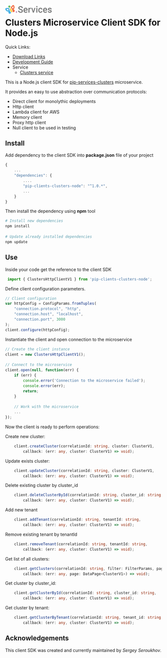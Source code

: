 # <img src="https://github.com/pip-services/pip-services/raw/master/design/Logo.png" alt="Pip.Services Logo" style="max-width:30%"> <br/> Clusters Microservice Client SDK for Node.js

<a name="links"></a> Quick Links:

* [Download Links](doc/Downloads.md)
* [Development Guide](doc/Development.md)
* Service
  - [Clusters service](https://github.com/pip-services-infrastructure/pip-service-clusters-node)

This is a Node.js client SDK for [pip-services-clusters](https://github.com/pip-services-infrastructure/pip-services-clusters-node) microservice.

 It provides an easy to use abstraction over communication protocols:

- Direct client for monolythic deployments
- Http client
- Lambda client for AWS
- Memory client
- Proxy http client
- Null client to be used in testing

## Install

Add dependency to the client SDK into **package.json** file of your project
```typescript
{
    ...
    "dependencies": {
        ....
        "pip-clients-clusters-node": "^1.0.*",
        ...
    }
}
```

Then install the dependency using **npm** tool
```bash
# Install new dependencies
npm install

# Update already installed dependencies
npm update
```

## Use

Inside your code get the reference to the client SDK
```typescript
 import { ClustersHttpClientV1 } from 'pip-clients-clusters-node';
```

Define client configuration parameters.

```typescript
// Client configuration
var httpConfig = ConfigParams.fromTuples(
    "connection.protocol", "http",
    "connection.host", "localhost",
    "connection.port", 3000
);
client.configure(httpConfig);
```

Instantiate the client and open connection to the microservice
```typescript
// Create the client instance
client = new ClustersHttpClientV1();

// Connect to the microservice
client.open(null, function(err) {
    if (err) {
        console.error('Connection to the microservice failed');
        console.error(err);
        return;
    }
    
    // Work with the microservice
    ...
});
```
Now the client is ready to perform operations:

Create new cluster:
```typescript    
    client.createCluster(correlationId: string, cluster: ClusterV1, 
        callback: (err: any, cluster: ClusterV1) => void);
```
Update exists cluster:
```typescript
    client.updateCluster(correlationId: string, cluster: ClusterV1, 
        callback: (err: any, cluster: ClusterV1) => void);
```
Delete existing cluster by cluster_id
```typescript    
    client.deleteClusterById(correlationId: string, cluster_id: string,
        callback: (err: any, cluster: ClusterV1) => void);
```
Add new tenant
```typescript
    client.addTenant(correlationId: string, tenantId: string, 
        callback: (err: any, cluster: ClusterV1) => void);
```
Remove existing tenant by tenantId
```typescript
    client.removeTenant(correlationId: string, tenantId: string, 
        callback: (err: any, cluster: ClusterV1) => void);
```
Get list of all clusters:
```typescript
    client.getClusters(correlationId: string, filter: FilterParams, paging: PagingParams, 
        callback: (err: any, page: DataPage<ClusterV1>) => void);
```
Get cluster by cluster_id:
```typescript
    client.getClusterById(correlationId: string, cluster_id: string, 
        callback: (err: any, cluster: ClusterV1) => void);
```
Get cluster by tenant:
```typescript
    client.getClusterByTenant(correlationId: string, tenant_id: string, 
        callback: (err: any, cluster: ClusterV1) => void);
```

## Acknowledgements

This client SDK was created and currently maintained by *Sergey Seroukhov*.
